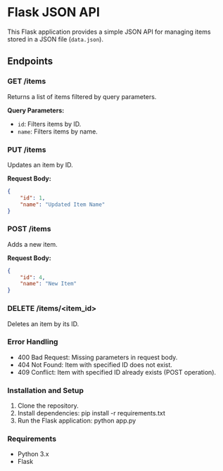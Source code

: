 # Flask JSON API

This Flask application provides a simple JSON API for managing items stored in a JSON file (`data.json`).

## Endpoints

### GET /items

Returns a list of items filtered by query parameters.

**Query Parameters:**
- `id`: Filters items by ID.
- `name`: Filters items by name.

### PUT /items

Updates an item by ID.

**Request Body:**
```json
{
    "id": 1,
    "name": "Updated Item Name"
}
```

### POST /items

Adds a new item.

**Request Body:**
```json
{
    "id": 4,
    "name": "New Item"
}
```

### DELETE /items/<item_id>

Deletes an item by its ID.

### Error Handling

- 400 Bad Request: Missing parameters in request body.
- 404 Not Found: Item with specified ID does not exist.
- 409 Conflict: Item with specified ID already exists (POST operation).

### Installation and Setup
1. Clone the repository.
2. Install dependencies: pip install -r requirements.txt
3. Run the Flask application: python app.py

### Requirements
- Python 3.x
- Flask

